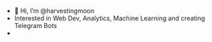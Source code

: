 - 👋 Hi, I’m @harvestingmoon 
- Interested in Web Dev, Analytics, Machine Learning and creating Telegram Bots  
- 
